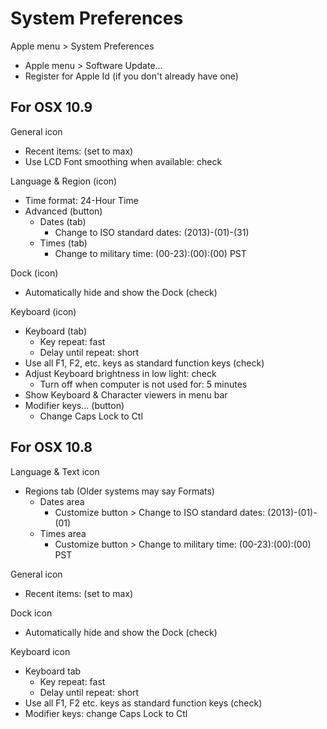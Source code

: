 # System Preferences


Apple menu > System Preferences

  * Apple menu > Software Update...
  * Register for Apple Id (if you don't already have one)


## For OSX 10.9

General icon 
  * Recent items: (set to max)
  * Use LCD Font smoothing when available: check

Language & Region (icon)
  * Time format: 24-Hour Time
  * Advanced (button)
    * Dates (tab)
      * Change to ISO standard dates: (2013)-(01)-(31)
    * Times (tab)
      * Change to military time: (00-23):(00):(00) PST

Dock (icon) 
  * Automatically hide and show the Dock (check)

Keyboard (icon)
  * Keyboard (tab)
    * Key repeat: fast
    * Delay until repeat: short
  * Use all F1, F2, etc. keys as standard function keys (check)
  * Adjust Keyboard brightness in low light: check
    * Turn off when computer is not used for: 5 minutes 
  * Show Keyboard & Character viewers in menu bar 
  * Modifier keys... (button)
    * Change Caps Lock to Ctl

  
## For OSX 10.8

Language & Text icon 
  * Regions tab (Older systems may say Formats)
    * Dates area 
      * Customize button > Change to ISO standard dates: (2013)-(01)-(01)
    * Times area
      * Customize button > Change to military time: (00-23):(00):(00) PST

General icon 
  * Recent items: (set to max)

Dock icon 
  * Automatically hide and show the Dock (check)

Keyboard icon
  * Keyboard tab
    * Key repeat: fast
    * Delay until repeat: short
  * Use all F1, F2 etc. keys as standard function keys (check)
  * Modifier keys: change Caps Lock to Ctl

